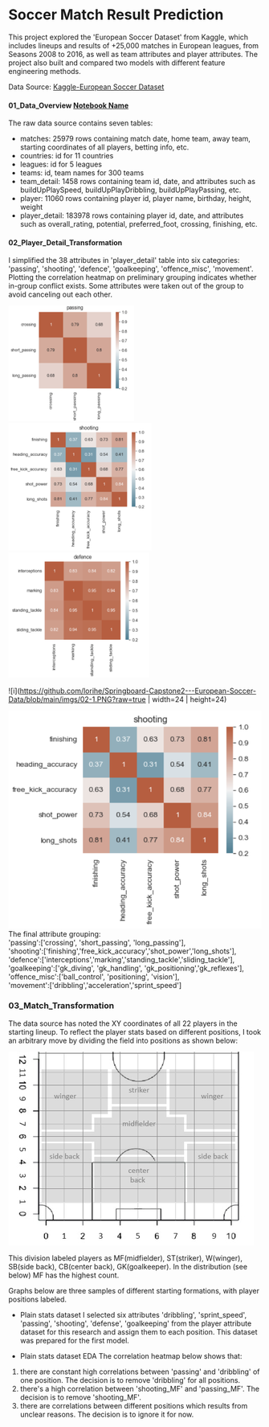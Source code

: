 # Soccer Match Result Prediction

This project explored the 'European Soccer Dataset' from Kaggle, which includes lineups and results of +25,000 matches in European leagues, from Seasons 2008 to 2016, as well as team attributes and player attributes. The project also built and compared two models with different feature engineering methods.

Data Source: [Kaggle-European Soccer Dataset](https://www.kaggle.com/datasets/hugomathien/soccer)


#### 01_Data_Overview [Notebook Name]([URL](https://github.com/lorihe/Springboard-Capstone2---European-Soccer-Data/blob/main/Notebook/01_Data_Overview.ipynb))

The raw data source contains seven tables:
- matches: 25979 rows containing match date,  home team, away team, starting coordinates of all players, betting info, etc.
- countries: id for 11 countries
- leagues: id for 5 leagues
- teams: id, team names for 300 teams
- team_detail: 1458 rows containing team id, date, and attributes such as buildUpPlaySpeed, 	buildUpPlayDribbling, buildUpPlayPassing, etc.
- player: 11060 rows containing player id, player name, birthday, height, weight
- player_detail: 183978 rows containing player id, date, and attributes such as overall_rating, potential, preferred_foot, crossing, finishing, etc.

  
#### 02_Player_Detail_Transformation

I simplified the 38 attributes in 'player_detail' table into six categories: 'passing', 'shooting', 'defence', 'goalkeeping', 'offence_misc', 'movement'.
Plotting the correlation heatmap on preliminary grouping indicates whether in-group conflict exists. Some attributes were taken out of the group to avoid canceling out each other.

<img src="https://github.com/lorihe/Springboard-Capstone2---European-Soccer-Data/blob/main/imgs/02-1.PNG?raw=true" alt="Image Description" width="250" height="230"> <img src="https://github.com/lorihe/Springboard-Capstone2---European-Soccer-Data/blob/main/imgs/02-2.PNG?raw=true" alt="Image Description" width="285" height="255"> <img src="https://github.com/lorihe/Springboard-Capstone2---European-Soccer-Data/blob/main/imgs/02-3.PNG?raw=true" alt="Image Description" width="280" height="250"> 

![i](https://github.com/lorihe/Springboard-Capstone2---European-Soccer-Data/blob/main/imgs/02-1.PNG?raw=true | width=24 | height=24) 

![](https://github.com/lorihe/Springboard-Capstone2---European-Soccer-Data/blob/main/imgs/02-2.PNG?raw=true)
The final attribute grouping: \
    'passing':['crossing', 'short_passing', 'long_passing'], \
    'shooting':['finishing','free_kick_accuracy','shot_power','long_shots'], \
    'defence':['interceptions','marking','standing_tackle','sliding_tackle'], \
    'goalkeeping':['gk_diving', 'gk_handling', 'gk_positioning','gk_reflexes'], \
    'offence_misc':['ball_control', 'positioning', 'vision'], \
    'movement':['dribbling','acceleration','sprint_speed'] 

### 03_Match_Transformation





The data source has noted the XY coordinates of all 22 players in the starting lineup. To reflect the player stats based on different positions, I took an arbitrary move by dividing the field into positions as shown below:

   ![formation](https://github.com/lorihe/Springboard-Capstone2---European-Soccer-Data/blob/main/imgs/Positions.jpg?raw=true)

This division labeled players as MF(midfielder), ST(striker), W(winger), SB(side back), CB(center back), GK(goalkeeper). In the distribution (see below) MF has the highest count.

Graphs below are three samples of different starting formations, with player positions labeled.

- Plain stats dataset
I selected six attributes 'dribbling', 'sprint_speed', 'passing', 'shooting', 'defense', 'goalkeeping' from the player attribute dataset for this research and assign them to each position. This dataset was prepared for the first model.

- Plain stats dataset EDA
The correlation heatmap below shows that:
1. there are constant high correlations between 'passing' and 'dribbling' of one position. The decision is to remove 'dribbling' for all positions.
2. there's a high correlation between 'shooting_MF' and 'passing_MF'. The decision is to remove 'shooting_MF'.
3. there are correlations between different positions which results from unclear reasons. The decision is to ignore it for now.







